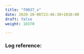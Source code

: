 ```yaml
---
title: "f0037_v"
date: 2020-10-06T23:46:30+1010:00
draft: false
weight: 10370

---
```


### Log reference: <no value>

```
